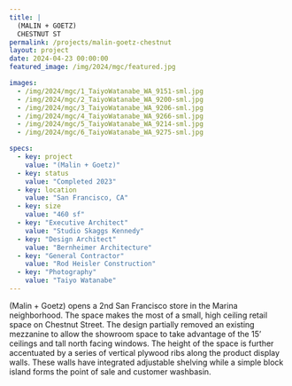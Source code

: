 ```yaml
---
title: |
  (MALIN + GOETZ)
  CHESTNUT ST
permalink: /projects/malin-goetz-chestnut
layout: project
date: 2024-04-23 00:00:00
featured_image: /img/2024/mgc/featured.jpg

images:
  - /img/2024/mgc/1_TaiyoWatanabe_WA_9151-sml.jpg
  - /img/2024/mgc/2_TaiyoWatanabe_WA_9200-sml.jpg
  - /img/2024/mgc/3_TaiyoWatanabe_WA_9206-sml.jpg
  - /img/2024/mgc/4_TaiyoWatanabe_WA_9266-sml.jpg
  - /img/2024/mgc/5_TaiyoWatanabe_WA_9214-sml.jpg
  - /img/2024/mgc/6_TaiyoWatanabe_WA_9275-sml.jpg

specs:
  - key: project
    value: "(Malin + Goetz)"
  - key: status
    value: "Completed 2023"
  - key: location
    value: "San Francisco, CA"
  - key: size
    value: "460 sf"
  - key: "Executive Architect"
    value: "Studio Skaggs Kennedy"
  - key: "Design Architect"
    value: "Bernheimer Architecture"
  - key: "General Contractor"
    value: "Rod Heisler Construction"
  - key: "Photography"
    value: "Taiyo Watanabe"
---
```


(Malin + Goetz) opens a 2nd San Francisco store in the Marina neighborhood. The space makes the most of a small, high ceiling retail space on Chestnut Street. The design partially removed an existing mezzanine to allow the showroom space to take advantage of the 15’ ceilings and tall north facing windows. The height of the space is further accentuated by a series of vertical plywood ribs along the product display walls. These walls have integrated adjustable shelving while a simple block island forms the point of sale and customer washbasin.